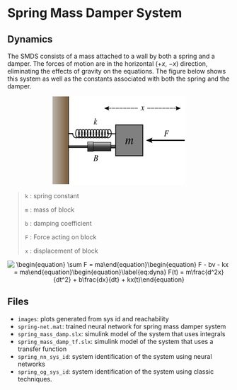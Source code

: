 # Spring Mass Damper System

## Dynamics
The SMDS consists of a mass attached to a wall by both a spring and a damper. The forces of motion are in the horizontal ($+x$, $-x$) direction, eliminating the effects of gravity on the equations. The figure below shows this system as well as the constants associated with both the spring and the damper.
<p align="center">
<img src="./images/Mass-Spring-Damper.png" alt="sys diagram" width="300" height="200">
<p>

> `k` : spring constant
> 
> `m` : mass of block
> 
> `b` : damping coefficient
> 
> `F` : Force acting on block
> 
> `x` : displacement of block

<p align="center">
<img src="http://www.sciweavers.org/tex2img.php?eq=%0A%5Cbegin%7Bequation%7D%0A%20%20%20%20%5Csum%20F%20%3D%20ma%0A%5Cend%7Bequation%7D%0A%5Cbegin%7Bequation%7D%0A%20%20%20%20F%20-%20bv%20-%20kx%20%3D%20ma%0A%5Cend%7Bequation%7D%0A%5Cbegin%7Bequation%7D%5Clabel%7Beq%3Adyna%7D%0A%20%20%20%20F%28t%29%20%3D%20m%5Cfrac%7Bd%5E2x%7D%7Bdt%5E2%7D%20%2B%20b%5Cfrac%7Bdx%7D%7Bdt%7D%20%2B%20kx%28t%29%0A%5Cend%7Bequation%7D&bc=White&fc=Black&im=jpg&fs=12&ff=modern&edit=0" align="center" border="0" alt="\begin{equation}    \sum F = ma\end{equation}\begin{equation}    F - bv - kx = ma\end{equation}\begin{equation}\label{eq:dyna}    F(t) = m\frac{d^2x}{dt^2} + b\frac{dx}{dt} + kx(t)\end{equation}" width="372" height="103" />
<p>
  
## Files
- `images`: plots generated from sys id and reachability
- `spring-net.mat`: trained neural network for spring mass damper system
- `spring_mass_damp.slx`: simulink model of the system that uses integrals
- `spring_mass_damp_tf.slx`: simulink model of the system that uses a transfer function
- `spring_nn_sys_id`: system identification of the system using neural networks
- `spring_og_sys_id`: system identification of the system using classic techniques.
